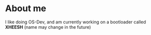 # About me
I like doing OS-Dev, and am currently working on a bootloader
called **XHEESH** (name may change in the future)
